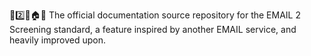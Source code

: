 📧️2️⃣️📩️🏠️📖️ The official documentation source repository for the EMAIL 2 Screening standard, a feature inspired by another EMAIL service, and heavily improved upon.
